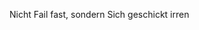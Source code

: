 <span style="color:#000ff;">Nicht Fail fast, sondern</span>
<span style="color:#000ff;">Sich geschickt irren</span>
